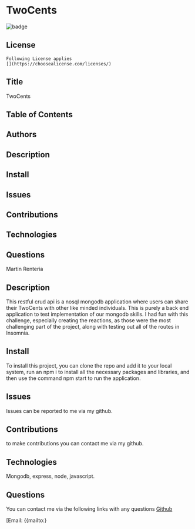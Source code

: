 # TwoCents
  ![badge](https://img.shields.io/badge/license--blue)
   ## License
    Following License applies
    [](https://choosealicense.com/licenses/)
    
  ## Title
  TwoCents
  ## Table of Contents
  ## Authors
  ## Description
  ## Install
  ## Issues
  ## Contributions
  ## Technologies
  ## Questions
  Martin Renteria
  ## Description
  This restful crud api is a nosql mongodb application  where users can share their TwoCents with other like minded individuals. This is purely a back end application to test implementation of our mongodb skills. I had fun with this challenge, especially creating the reactions, as those were the most challenging part of the project, along with testing out all of the routes in Insomnia. 
  ## Install
  To install this project, you can clone the repo and add it to your local system, run an npm i to install all the necessary packages and libraries, and then use the command npm start to run the application. 
  ## Issues
  Issues can be reported to me via my github.
  ## Contributions
  to make contributions you can contact me via my github.
  ## Technologies
  Mongodb, express, node, javascript.
  ## Questions
  You can contact me via the following links with any questions
  [Github](https://github.com/mrent32)

  [Email: {{mailto:}
